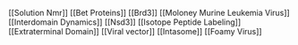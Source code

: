 [[Solution Nmr]]
[[Bet Proteins]]
[[Brd3]]
[[Moloney Murine Leukemia Virus]]
[[Interdomain Dynamics]]
[[Nsd3]]
[[Isotope Peptide Labeling]]
[[Extraterminal Domain]]
[[Viral vector]]
[[Intasome]]
[[Foamy Virus]]
